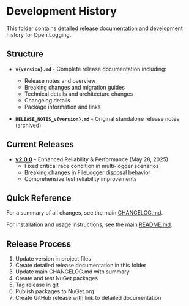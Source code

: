 # Development History

This folder contains detailed release documentation and development history for Open.Logging.

## Structure

- **`v{version}.md`** - Complete release documentation including:
  - Release notes and overview
  - Breaking changes and migration guides
  - Technical details and architecture changes
  - Changelog details
  - Package information and links

- **`RELEASE_NOTES_v{version}.md`** - Original standalone release notes (archived)

## Current Releases

- **[v2.0.0](v2.0.0.md)** - Enhanced Reliability & Performance (May 28, 2025)
  - Fixed critical race condition in multi-logger scenarios
  - Breaking changes in FileLogger disposal behavior
  - Comprehensive test reliability improvements

## Quick Reference

For a summary of all changes, see the main [CHANGELOG.md](../CHANGELOG.md).

For installation and usage instructions, see the main [README.md](../README.md).

## Release Process

1. Update version in project files
2. Create detailed release documentation in this folder
3. Update main CHANGELOG.md with summary
4. Create and test NuGet packages
5. Tag release in git
6. Publish packages to NuGet.org
7. Create GitHub release with link to detailed documentation
